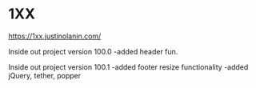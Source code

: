 # 1XX

https://1xx.justinolanin.com/

Inside out project version 100.0
-added header fun.

Inside out project version 100.1
-added footer resize functionality
-added jQuery, tether, popper